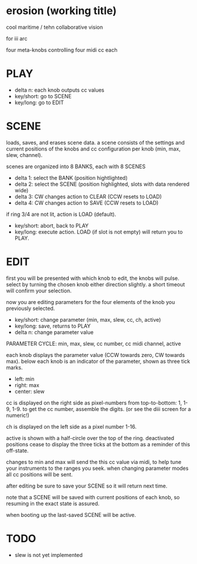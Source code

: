 # erosion (working title)

cool maritime / tehn collaborative vision

for iii arc

four meta-knobs controlling four midi cc each

# PLAY

- delta n: each knob outputs cc values
- key/short: go to SCENE
- key/long: go to EDIT

# SCENE

loads, saves, and erases scene data. a scene consists of the settings and current positions of the knobs and cc configuration per knob (min, max, slew, channel).

scenes are organized into 8 BANKS, each with 8 SCENES

- delta 1: select the BANK (position hightlighted)
- delta 2: select the SCENE (position highlighted, slots with data rendered wide)
- delta 3: CW changes action to CLEAR (CCW resets to LOAD)
- delta 4: CW changes action to SAVE (CCW resets to LOAD)

if ring 3/4 are not lit, action is LOAD (default).

- key/short: abort, back to PLAY
- key/long: execute action. LOAD (if slot is not empty) will return you to PLAY.

# EDIT

first you will be presented with which knob to edit, the knobs will pulse. select by turning the chosen knob either direction slightly. a short timeout will confirm your selection.

now you are editing parameters for the four elements of the knob you previously selected.

- key/short: change parameter (min, max, slew, cc, ch, active)
- key/long: save, returns to PLAY
- delta n: change parameter value

PARAMETER CYCLE: min, max, slew, cc number, cc midi channel, active

each knob displays the parameter value (CCW towards zero, CW towards max). below each knob is an indicator of the parameter, shown as three tick marks.

- left: min
- right: max
- center: slew

cc is displayed on the right side as pixel-numbers from top-to-bottom: 1, 1-9, 1-9. to get the cc number, assemble the digits. (or see the diii screen for a numeric!)

ch is displayed on the left side as a pixel number 1-16.

active is shown with a half-circle over the top of the ring. deactivated positions cease to display the three ticks at the bottom as a reminder of this off-state.

changes to min and max will send the this cc value via midi, to help tune your instruments to the ranges you seek. when changing parameter modes all cc positions will be sent.

after editing be sure to save your SCENE so it will return next time.

note that a SCENE will be saved with current positions of each knob, so resuming in the exact state is assured.

when booting up the last-saved SCENE will be active.


# TODO

- slew is not yet implemented
